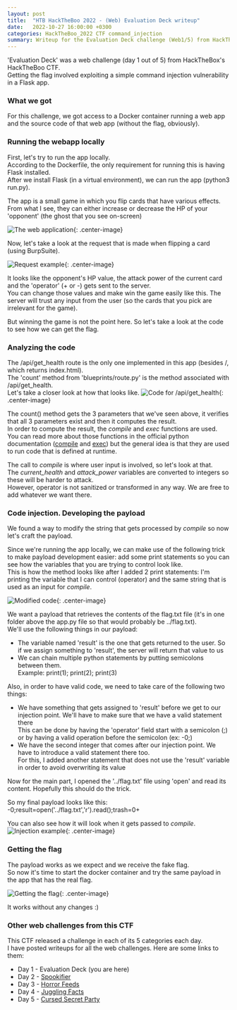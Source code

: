 ```yaml
---
layout: post
title:  "HTB HackTheBoo 2022 - (Web) Evaluation Deck writeup"
date:   2022-10-27 16:00:00 +0300
categories: HackTheBoo_2022 CTF command_injection
summary: Writeup for the Evaluation Deck challenge (Web1/5) from HackTheBoo 2022. This challenge involved exploiting a command injection vulnerability in a Flask application.
---
```



'Evaluation Deck' was a web challenge (day 1 out of 5) from HackTheBox's HackTheBoo CTF.  
Getting the flag involved exploiting a simple command injection vulnerability in a Flask app.

### What we got

For this challenge, we got access to a Docker container running a web app and the source code of that web app (without the flag, obviously).

### Running the webapp locally 

First, let's try to run the app locally.  
According to the Dockerfile, the only requirement for running this is having Flask installed.  
After we install Flask (in a virtual environment), we can run the app (python3 run.py).  

The app is a small game in which you flip cards that have various effects.  
From what I see, they can either increase or decrease the HP of your 'opponent' (the ghost that you see on-screen)  

![The web application]({{site.baseurl}}/assets/img/HackTheBoo_2022/evaluation_deck/webapp.png){: .center-image}

Now, let's take a look at the request that is made when flipping a card (using BurpSuite).

![Request example]({{site.baseurl}}/assets/img/HackTheBoo_2022/evaluation_deck/request.png){: .center-image}

It looks like the opponent's HP value, the attack power of the current card and the 'operator' (+ or -) gets sent to the server.  
You can change those values and make win the game easily like this. The server will trust any input from the user (so the cards that you pick are irrelevant for the game).  

But winning the game is not the point here. So let's take a look at the code to see how we can get the flag.

### Analyzing the code

The /api/get_health route is the only one implemented in this app (besides /, which returns index.html).  
The 'count' method from 'blueprints/route.py' is the method associated with /api/get_health.  
Let's take a closer look at how that looks like.
![Code for /api/get_health]({{site.baseurl}}/assets/img/HackTheBoo_2022/evaluation_deck/count_method.png){: .center-image}

The count() method gets the 3 parameters that we've seen above, it verifies that all 3 parameters exist and then it computes the result.  
In order to compute the result, the *compile* and *exec* functions are used.  
You can read more about those functions in the official python documentation ([compile](https://docs.python.org/3/library/functions.html#compile) and [exec](https://docs.python.org/3/library/functions.html#exec)) but the general idea is that they are used to run code that is defined at runtime.  

The call to *compile* is where user input is involved, so let's look at that.  
The *current_health* and *attack_power* variables are converted to integers so these will be harder to attack.  
However, operator is not sanitized or transformed in any way. We are free to add whatever we want there.  

### Code injection. Developing the payload

We found a way to modify the string that gets processed by *compile* so now let's craft the payload.  

Since we're running the app locally, we can make use of the following trick to make payload development easier: add some print statements so you can see how the variables that you are trying to control look like.  
This is how the method looks like after I added 2 print statements: I'm printing the variable that I can control (operator) and the same string that is used as an input for *compile*.

![Modified code]({{site.baseurl}}/assets/img/HackTheBoo_2022/evaluation_deck/modified_code.png){: .center-image}

We want a payload that retrieves the contents of the flag.txt file (it's in one folder above the app.py file so that would probably be ../flag.txt).  
We'll use the following things in our payload:
- The variable named 'result' is the one that gets returned to the user. So if we assign something to 'result', the server will return that value to us
- We can chain multiple python statements by putting semicolons between them.  
Example: print(1); print(2); print(3)

Also, in order to have valid code, we need to take care of the following two things:
- We have something that gets assigned to 'result' before we get to our injection point. We'll have to make sure that we have a valid statement there  
This can be done by having the 'operator' field start with a semicolon (;) or by having a valid operation before the semicolon (ex: -0;)
- We have the second integer that comes after our injection point. We have to introduce a valid statement there too.  
For this, I added another statement that does not use the 'result' variable in order to avoid overwriting its value

Now for the main part, I opened the '../flag.txt' file using 'open' and read its content. Hopefully this should do the trick.  

So my final payload looks like this: -0;result=open('../flag.txt','r').read();trash=0+

You can also see how it will look when it gets passed to *compile*.
![Injection example]({{site.baseurl}}/assets/img/HackTheBoo_2022/evaluation_deck/injection_example.png){: .center-image}

### Getting the flag

The payload works as we expect and we receive the fake flag.  
So now it's time to start the docker container and try the same payload in the app that has the real flag.  

![Getting the flag]({{site.baseurl}}/assets/img/HackTheBoo_2022/evaluation_deck/flag.png){: .center-image}

It works without any changes :) 

### Other web challenges from this CTF

This CTF released a challenge in each of its 5 categories each day.  
I have posted writeups for all the web challenges. Here are some links to them:
- Day 1 - Evaluation Deck (you are here)
- Day 2 - [Spookifier](/HTB-HackTheBoo-2022-Web2-Spookifier)
- Day 3 - [Horror Feeds](/HTB-HackTheBoo-2022-Web3-Horror-Feeds)
- Day 4 - [Juggling Facts](/HTB-HackTheBoo-2022-Web4-Juggling-Facts)
- Day 5 - [Cursed Secret Party](/HTB-HackTheBoo-2022-Web5-Cursed-Secret-Party)